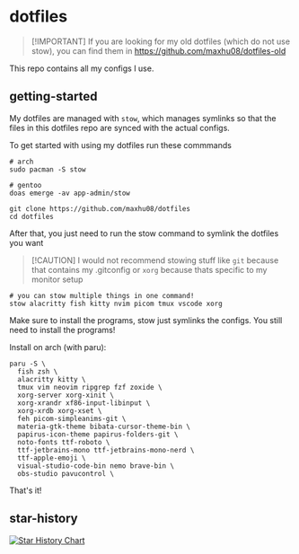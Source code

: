 # dotfiles

> [!IMPORTANT] If you are looking for my old dotfiles (which do not use stow), you can find them in https://github.com/maxhu08/dotfiles-old

This repo contains all my configs I use.

## getting-started

My dotfiles are managed with `stow`, which manages symlinks so that the files in this dotfiles repo are synced with the actual configs.

To get started with using my dotfiles run these commmands

```shell
# arch
sudo pacman -S stow

# gentoo
doas emerge -av app-admin/stow

git clone https://github.com/maxhu08/dotfiles
cd dotfiles
```

After that, you just need to run the stow command to symlink the dotfiles you want

> [!CAUTION] I would not recommend stowing stuff like `git` because that contains my .gitconfig or `xorg` because thats specific to my monitor setup

```shell
# you can stow multiple things in one command!
stow alacritty fish kitty nvim picom tmux vscode xorg
```

Make sure to install the programs, stow just symlinks the configs. You still need to install the programs!

Install on arch (with paru):

```shell
paru -S \
  fish zsh \
  alacritty kitty \
  tmux vim neovim ripgrep fzf zoxide \
  xorg-server xorg-xinit \
  xorg-xrandr xf86-input-libinput \
  xorg-xrdb xorg-xset \
  feh picom-simpleanims-git \
  materia-gtk-theme bibata-cursor-theme-bin \
  papirus-icon-theme papirus-folders-git \
  noto-fonts ttf-roboto \
  ttf-jetbrains-mono ttf-jetbrains-mono-nerd \
  ttf-apple-emoji \
  visual-studio-code-bin nemo brave-bin \
  obs-studio pavucontrol \
```

That's it!

## star-history

[![Star History Chart](https://api.star-history.com/svg?repos=maxhu08/dotfiles&type=Date)](https://star-history.com/#maxhu08/dotfiles&Date)
